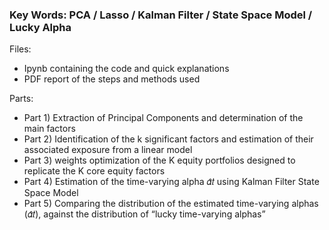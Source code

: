 ### Key Words: PCA / Lasso / Kalman Filter / State Space Model / Lucky Alpha

Files:
- Ipynb containing the code and quick explanations
- PDF report of the steps and methods used

Parts:
- Part 1) Extraction of Principal Components and determination of the main factors
- Part 2) Identification of the k significant factors and estimation of their associated exposure from a linear model
- Part 3) weights optimization of the K equity portfolios designed to replicate the K core equity factors
- Part 4) Estimation of the time-varying alpha 𝛼̂𝑡 using Kalman Filter State Space Model
- Part 5) Comparing the distribution of the estimated time-varying alphas (𝛼̂𝑡), against the distribution of “lucky time-varying alphas”

